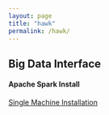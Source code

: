 ```yaml
---
layout: page
title: "hawk"
permalink: /hawk/
---
```


## Big Data Interface

#### Apache Spark Install

[Single Machine Installation][spark-install-single-mc]

[spark-install-single-mc]: https://www.dezyre.com/apache-spark-tutorial/apache-spark-installation-tutorial
